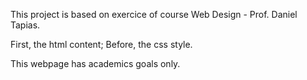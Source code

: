 This project is based on exercice of course Web Design - Prof. Daniel Tapias.

First, the html content;
Before, the css style.

This webpage has academics goals only. 